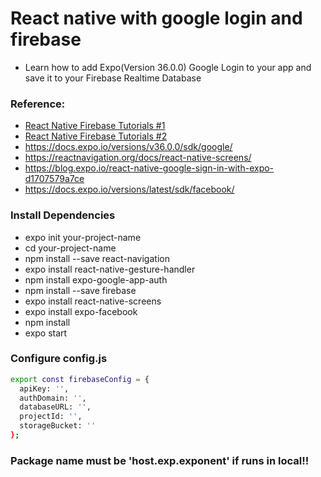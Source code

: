 # React native with google login and firebase 

- Learn how to add Expo(Version 36.0.0) Google Login to your app and save it to your Firebase Realtime Database 

### Reference:
* [React Native Firebase Tutorials #1](https://www.youtube.com/watch?v=ZcaQJoXY-3Q&list=PLy9JCsy2u97nVN5GxrjC6rv9XfyxoDtB_)
* [React Native Firebase Tutorials #2](https://www.youtube.com/watch?v=GZKaVJEd4JU&list=PLy9JCsy2u97nVN5GxrjC6rv9XfyxoDtB_&index=2)
* https://docs.expo.io/versions/v36.0.0/sdk/google/
* https://reactnavigation.org/docs/react-native-screens/
* https://blog.expo.io/react-native-google-sign-in-with-expo-d1707579a7ce
* https://docs.expo.io/versions/latest/sdk/facebook/

### Install Dependencies

* expo init your-project-name
* cd your-project-name
* npm install --save react-navigation
* expo install react-native-gesture-handler
* npm install expo-google-app-auth
* npm install --save firebase
* expo install react-native-screens
* expo install expo-facebook
* npm install
* expo start


### Configure config.js 
```sh
export const firebaseConfig = {
  apiKey: '',
  authDomain: '',
  databaseURL: '',
  projectId: '',
  storageBucket: ''
};
```

### Package name must be 'host.exp.exponent' if runs in local!!